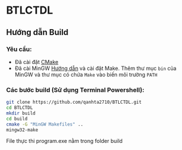 # BTLCTDL

## Hướng dẫn Build

### Yêu cầu:
- Đã cài đặt [CMake](https://cmake.org/download/)
- Đã cài MinGW [Hướng dẫn](https://codecute.com/c/huong-dan-cai-dat-trinh-bien-dich-c-c-mingw-gcc.html) và cài đặt Make. Thêm thư mục `bin` của MinGW và thư mục có chứa `Make` vào biến môi trường `PATH` 

### Các bước build (Sử dụng Terminal Powershell):

```bash
git clone https://github.com/qanhta2710/BTLCTDL.git
cd BTLCTDL
mkdir build
cd build
cmake -G "MinGW Makefiles" ..
mingw32-make
```
File thực thi program.exe nằm trong folder build
